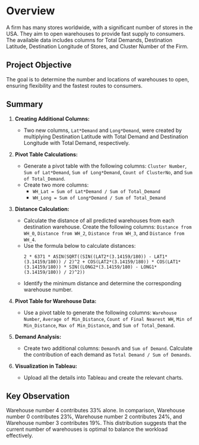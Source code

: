# Overview

A firm has many stores worldwide, with a significant number of stores in the USA. They aim to open warehouses to provide fast supply to consumers. The available data includes columns for Total Demands, Destination Latitude, Destination Longitude of Stores, and Cluster Number of the Firm.

## Project Objective

The goal is to determine the number and locations of warehouses to open, ensuring flexibility and the fastest routes to consumers.

## Summary

1. **Creating Additional Columns:**
   - Two new columns, `Lat*Demand` and `Long*Demand`, were created by multiplying Destination Latitude with Total Demand and Destination Longitude with Total Demand, respectively.

2. **Pivot Table Calculations:**
   - Generate a pivot table with the following columns: `Cluster Number`, `Sum of Lat*Demand`, `Sum of Long*Demand`, `Count of ClusterNo`, and `Sum of Total_Demand`.
   - Create two more columns:
     - `WH_Lat = Sum of Lat*Demand / Sum of Total_Demand`
     - `WH_Long = Sum of Long*Demand / Sum of Total_Demand`

3. **Distance Calculation:**
   - Calculate the distance of all predicted warehouses from each destination warehouse. Create the following columns: `Distance from WH_0`, `Distance from WH_2`, `Distance from WH_3`, and `Distance from WH_4`.
   - Use the formula below to calculate distances:
     ```text
     2 * 6371 * ASIN(SQRT((SIN((LAT2*(3.14159/180)) - LAT1*(3.14159/180)) / 2)^2 + COS(LAT2*(3.14159/180)) * COS(LAT1*(3.14159/180)) * SIN((LONG2*(3.14159/180) - LONG1*(3.14159/180)) / 2)^2))
     ```
   - Identify the minimum distance and determine the corresponding warehouse number.

4. **Pivot Table for Warehouse Data:**
   - Use a pivot table to generate the following columns: `Warehouse Number`, `Average of Min_Distance`, `Count of Final Nearest WH`, `Min of Min_Distance`, `Max of Min_Distance`, and `Sum of Total_Demand`.

5. **Demand Analysis:**
   - Create two additional columns: `Demand%` and `Sum of Demand`. Calculate the contribution of each demand as `Total Demand / Sum of Demands`.

6. **Visualization in Tableau:**
   - Upload all the details into Tableau and create the relevant charts.

## Key Observation

Warehouse number 4 contributes 33% alone. In comparison, Warehouse number 0 contributes 23%, Warehouse number 2 contributes 24%, and Warehouse number 3 contributes 19%. This distribution suggests that the current number of warehouses is optimal to balance the workload effectively.
